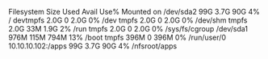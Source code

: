 Filesystem          Size  Used Avail Use% Mounted on
/dev/sda2            99G  3.7G   90G   4% /
devtmpfs            2.0G     0  2.0G   0% /dev
tmpfs               2.0G     0  2.0G   0% /dev/shm
tmpfs               2.0G   33M  1.9G   2% /run
tmpfs               2.0G     0  2.0G   0% /sys/fs/cgroup
/dev/sda1           976M  115M  794M  13% /boot
tmpfs               396M     0  396M   0% /run/user/0
10.10.10.102:/apps   99G  3.7G   90G   4% /nfsroot/apps
